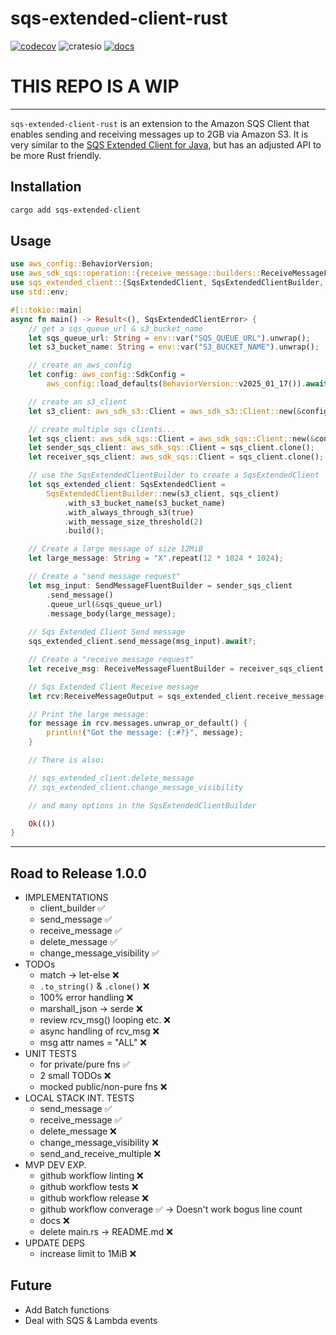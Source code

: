 # sqs-extended-client-rust

[![codecov](https://codecov.io/gh/jem-davies/sqs-extended-client-rust/graph/badge.svg?token=81XM8DODBX)](https://codecov.io/gh/jem-davies/sqs-extended-client-rust)
![cratesio](https://img.shields.io/crates/v/sqs-extended-client.svg)
[![docs](https://docs.rs/sqs-extended-client/badge.svg)](https://docs.rs/sqs-extended-client/)

# THIS REPO IS A WIP

--------------------------------------------------------------------------------

`sqs-extended-client-rust` is an extension to the Amazon SQS Client that enables
sending and receiving messages up to 2GB via Amazon S3. It is very similar to the
[SQS Extended Client for Java](https://github.com/awslabs/amazon-sqs-java-extended-client-lib), but has an adjusted API to be more Rust friendly.

## Installation

```sh
cargo add sqs-extended-client
```

## Usage

```rust
use aws_config::BehaviorVersion;
use aws_sdk_sqs::operation::{receive_message::builders::ReceiveMessageFluentBuilder, send_message::builders::SendMessageFluentBuilder};
use sqs_extended_client::{SqsExtendedClient, SqsExtendedClientBuilder, SqsExtendedClientError};
use std::env;

#[::tokio::main]
async fn main() -> Result<(), SqsExtendedClientError> {
    // get a sqs_queue_url & s3_bucket_name
    let sqs_queue_url: String = env::var("SQS_QUEUE_URL").unwrap();
    let s3_bucket_name: String = env::var("S3_BUCKET_NAME").unwrap();

    // create an aws_config
    let config: aws_config::SdkConfig =
        aws_config::load_defaults(BehaviorVersion::v2025_01_17()).await;

    // create an s3_client
    let s3_client: aws_sdk_s3::Client = aws_sdk_s3::Client::new(&config);

    // create multiple sqs clients...
    let sqs_client: aws_sdk_sqs::Client = aws_sdk_sqs::Client::new(&config);
    let sender_sqs_client: aws_sdk_sqs::Client = sqs_client.clone();
    let receiver_sqs_client: aws_sdk_sqs::Client = sqs_client.clone();

    // use the SqsExtendedClientBuilder to create a SqsExtendedClient
    let sqs_extended_client: SqsExtendedClient =
        SqsExtendedClientBuilder::new(s3_client, sqs_client)
            .with_s3_bucket_name(s3_bucket_name)
            .with_always_through_s3(true)
            .with_message_size_threshold(2)
            .build();

    // Create a large message of size 12MiB
    let large_message: String = "X".repeat(12 * 1024 * 1024);

    // Create a "send message request" 
    let msg_input: SendMessageFluentBuilder = sender_sqs_client
        .send_message()
        .queue_url(&sqs_queue_url)
        .message_body(large_message);
    
    // Sqs Extended Client Send message
    sqs_extended_client.send_message(msg_input).await?;

    // Create a "receive message request" 
    let receive_msg: ReceiveMessageFluentBuilder = receiver_sqs_client.receive_message().queue_url(sqs_queue_url);

    // Sqs Extended Client Receive message
    let rcv:ReceiveMessageOutput = sqs_extended_client.receive_message(receive_msg).await?;

    // Print the large message:
    for message in rcv.messages.unwrap_or_default() {
        println!("Got the message: {:#?}", message);
    }

    // There is also: 

    // sqs_extended_client.delete_message
    // sqs_extended_client.change_message_visibility

    // and many options in the SqsExtendedClientBuilder

    Ok(())
}
```

--------------------------------------------------------------------------------

## Road to Release 1.0.0

- IMPLEMENTATIONS
    - client_builder                ✅
    - send_message                  ✅
    - receive_message               ✅
    - delete_message                ✅
    - change_message_visibility     ✅
- TODOs                               
    - match -> let-else             ❌
    - `.to_string()` & `.clone()`   ❌
    - 100% error handling           ❌
    - marshall_json -> serde        ❌
    - review rcv_msg() looping etc. ❌
    - async handling of rcv_msg     ❌
    - msg attr names = "ALL"        ❌
- UNIT TESTS
    - for private/pure fns          ✅
    - 2 small TODOs                 ❌
    - mocked public/non-pure fns    ❌
- LOCAL STACK INT. TESTS            
    - send_message                  ✅
    - receive_message               ✅
    - delete_message                ❌
    - change_message_visibility     ❌
    - send_and_receive_multiple     ❌
- MVP DEV EXP. 
    - github workflow linting       ❌
    - github workflow tests         ❌
    - github workflow release       ❌
    - github workflow converage     ✅ -> Doesn't work bogus line count 
    - docs                          ❌
    - delete main.rs -> README.md   ❌
- UPDATE DEPS
    - increase limit to 1MiB        ❌

## Future

- Add Batch functions
- Deal with SQS & Lambda events
